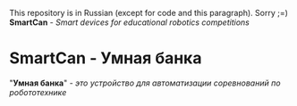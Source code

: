 This repository is in Russian (except for code and this paragraph). Sorry ;=)  
**SmartCan** - *Smart devices for educational robotics competitions*

# SmartCan - Умная банка
"**Умная банка**" - *это устройство для автоматизации соревнований по робототехнике*

